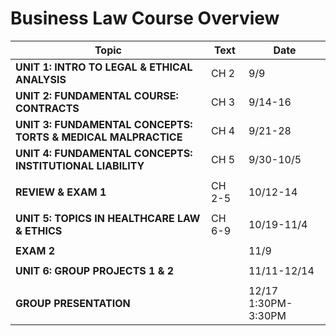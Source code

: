 # Business Law Course Overview

| Topic | Text | Date |
|-------|------|------|
| **UNIT 1: INTRO TO LEGAL & ETHICAL ANALYSIS** | CH 2 | 9/9 |
| **UNIT 2: FUNDAMENTAL COURSE: CONTRACTS** | CH 3 | 9/14-16 |
| **UNIT 3: FUNDAMENTAL CONCEPTS: TORTS & MEDICAL MALPRACTICE** | CH 4 | 9/21-28 |
| **UNIT 4: FUNDAMENTAL CONCEPTS: INSTITUTIONAL LIABILITY** | CH 5 | 9/30-10/5 |
| | | |
| **REVIEW & EXAM 1** | CH 2-5 | 10/12-14 |
| | | |
| **UNIT 5: TOPICS IN HEALTHCARE LAW & ETHICS** | CH 6-9 | 10/19-11/4 |
| | | |
| **EXAM 2** | | 11/9 |
| | | |
| **UNIT 6: GROUP PROJECTS 1 & 2** | | 11/11-12/14 |
| | | |
| **GROUP PRESENTATION** | | 12/17 1:30PM-3:30PM |
